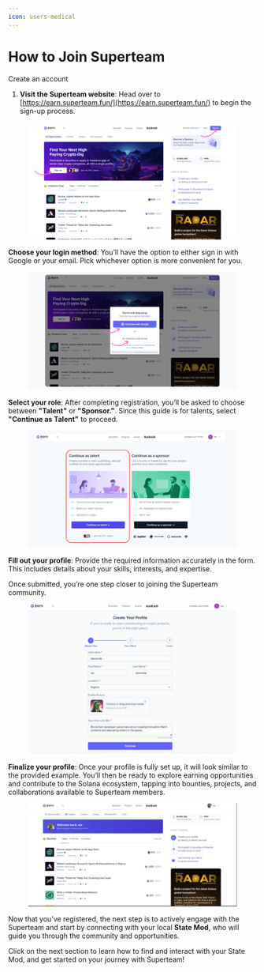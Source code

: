 ```yaml
---
icon: users-medical
---
```


# How to Join Superteam

Create an account

1. **Visit the Superteam website**: Head over to [https://earn.superteam.fun/](https://earn.superteam.fun/) to begin the sign-up process.

<figure><img src="../.gitbook/assets/Signup.png" alt=""><figcaption></figcaption></figure>

**Choose your login method**: You’ll have the option to either sign in with Google or your email. Pick whichever option is more convenient for you.

<figure><img src="../.gitbook/assets/signup modal.png" alt=""><figcaption></figcaption></figure>

**Select your role**: After completing registration, you’ll be asked to choose between **"Talent"** or **"Sponsor."**. Since this guide is for talents, select **"Continue as Talent"** to proceed.

<figure><img src="../.gitbook/assets/talent.png" alt=""><figcaption></figcaption></figure>

**Fill out your profile**: Provide the required information accurately in the form. This includes details about your skills, interests, and expertise.&#x20;

Once submitted, you’re one step closer to joining the Superteam community.

<figure><img src="../.gitbook/assets/image (9).png" alt=""><figcaption></figcaption></figure>

**Finalize your profile**: Once your profile is fully set up, it will look similar to the provided example. You’ll then be ready to explore earning opportunities and contribute to the Solana ecosystem, tapping into bounties, projects, and collaborations available to Superteam members.

<figure><img src="../.gitbook/assets/image (10).png" alt=""><figcaption></figcaption></figure>

Now that you’ve registered, the next step is to actively engage with the Superteam and start by connecting with your local **State Mod**, who will guide you through the community and opportunities.

Click on the next section to learn how to find and interact with your State Mod, and get started on your journey with Superteam!
